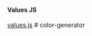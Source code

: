 #### Values JS

[values.js](https://github.com/noeldelgado/values.js)
#   c o l o r - g e n e r a t o r  
 